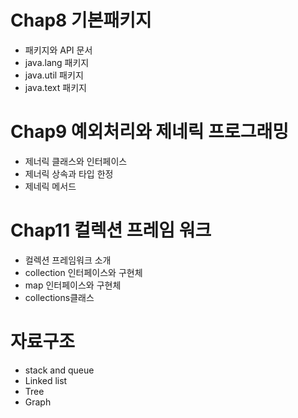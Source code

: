 # Chap8 기본패키지
  - 패키지와 API 문서
  - java.lang 패키지
  - java.util 패키지
  - java.text 패키지


# Chap9 예외처리와 제네릭 프로그래밍
  - 제너릭 클래스와 인터페이스
  - 제너릭 상속과 타입 한정
  - 제네릭 메서드


# Chap11 컬렉션 프레임 워크
- 컬렉션 프레임워크 소개
- collection 인터페이스와 구현체
- map 인터페이스와 구현체
- collections클래스

# 자료구조
  - stack and queue
  - Linked list
  - Tree
  - Graph
